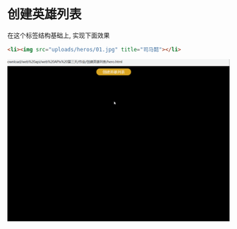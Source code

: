 # 创建英雄列表

在这个标签结构基础上, 实现下面效果

```html
<li><img src="uploads/heros/01.jpg" title="司马懿"></li>
```

![作业4](images/作业.gif)



